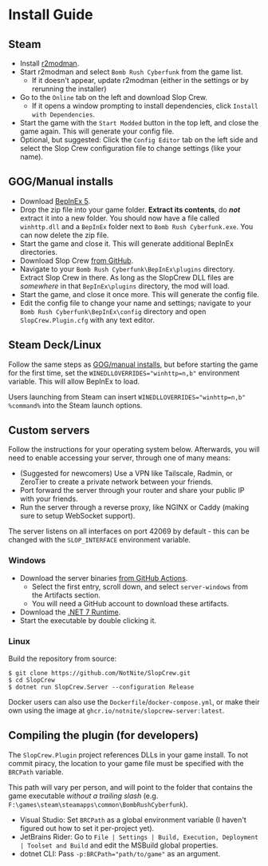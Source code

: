# Install Guide

## Steam

- Install [r2modman](https://thunderstore.io/c/bomb-rush-cyberfunk/p/ebkr/r2modman/).
- Start r2modman and select `Bomb Rush Cyberfunk` from the game list.
  - If it doesn't appear, update r2modman (either in the settings or by rerunning the installer)
- Go to the `Online` tab on the left and download Slop Crew.
  - If it opens a window prompting to install dependencies, click `Install with Dependencies`.
- Start the game with the `Start Modded` button in the top left, and close the game again. This will generate your config file.
- Optional, but suggested: Click the `Config Editor` tab on the left side and select the Slop Crew configuration file to change settings (like your name).

## GOG/Manual installs

- Download [BepInEx 5](https://github.com/BepInEx/BepInEx/releases/download/v5.4.21/BepInEx_x64_5.4.21.0.zip).
- Drop the zip file into your game folder. **Extract its contents**, do ***not*** extract it into a new folder. You should now have a file called `winhttp.dll` and a `BepInEx` folder next to `Bomb Rush Cyberfunk.exe`. You can now delete the zip file.
- Start the game and close it. This will generate additional BepInEx directories.
- Download Slop Crew [from GitHub](https://github.com/NotNite/SlopCrew/releases).
- Navigate to your `Bomb Rush Cyberfunk\BepInEx\plugins` directory. Extract Slop Crew in there. As long as the SlopCrew DLL files are *somewhere* in that `BepInEx\plugins` directory, the mod will load.
- Start the game, and close it once more. This will generate the config file.
- Edit the config file to change your name and settings; navigate to your `Bomb Rush Cyberfunk\BepInEx\config` directory and open `SlopCrew.Plugin.cfg` with any text editor.

## Steam Deck/Linux

Follow the same steps as [GOG/manual installs](#gogmanual-installs), but before starting the game for the first time, set the `WINEDLLOVERRIDES="winhttp=n,b"` environment variable. This will allow BepInEx to load.

Users launching from Steam can insert `WINEDLLOVERRIDES="winhttp=n,b" %command%` into the Steam launch options.

## Custom servers

Follow the instructions for your operating system below. Afterwards, you will need to enable accessing your server, through one of many means:

- (Suggested for newcomers) Use a VPN like Tailscale, Radmin, or ZeroTier to create a private network between your friends.
- Port forward the server through your router and share your public IP with your friends.
- Run the server through a reverse proxy, like NGINX or Caddy (making sure to setup WebSocket support).

The server listens on all interfaces on port 42069 by default - this can be changed with the `SLOP_INTERFACE` environment variable.

### Windows

- Download the server binaries [from GitHub Actions](https://github.com/NotNite/SlopCrew/actions/workflows/build.yml?query=branch%3Amain+event%3Apush).
  - Select the first entry, scroll down, and select `server-windows` from the Artifacts section.
  - You will need a GitHub account to download these artifacts.
- Download the [.NET 7 Runtime](https://dotnet.microsoft.com/en-us/download/dotnet/thank-you/runtime-7.0.10-windows-x64-installer).
- Start the executable by double clicking it.

### Linux

Build the repository from source:

```shell
$ git clone https://github.com/NotNite/SlopCrew.git
$ cd SlopCrew
$ dotnet run SlopCrew.Server --configuration Release
```

Docker users can also use the `Dockerfile`/`docker-compose.yml`, or make their own using the image at `ghcr.io/notnite/slopcrew-server:latest`.

## Compiling the plugin (for developers)

The `SlopCrew.Plugin` project references DLLs in your game install. To not commit piracy, the location to your game file must be specified with the `BRCPath` variable.

This path will vary per person, and will point to the folder that contains the game executable *without a trailing slash* (e.g. `F:\games\steam\steamapps\common\BombRushCyberfunk`).

- Visual Studio: Set `BRCPath` as a global environment variable (I haven't figured out how to set it per-project yet).
- JetBrains Rider: Go to `File | Settings | Build, Execution, Deployment | Toolset and Build` and edit the MSBuild global properties.
- dotnet CLI: Pass `-p:BRCPath="path/to/game"` as an argument.
